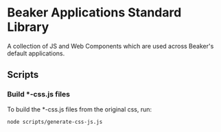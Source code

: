 # Beaker Applications Standard Library

A collection of JS and Web Components which are used across Beaker's default applications.

## Scripts

### Build *-css.js files

To build the *-css.js files from the original css, run:

```
node scripts/generate-css-js.js
```